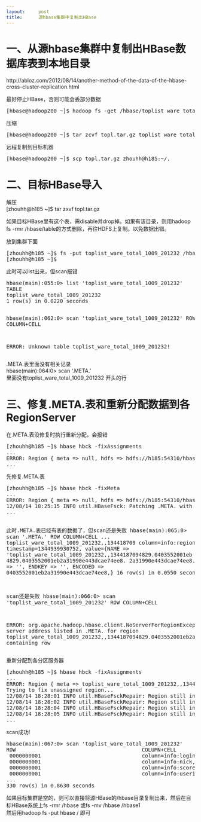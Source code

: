 ```yaml
---
layout:     post
title:      源hbase集群中复制出HBase
---
```

<div id="article_content" class="article_content clearfix csdn-tracking-statistics" data-pid="blog" data-mod="popu_307" data-dsm="post">
								            <link rel="stylesheet" href="https://csdnimg.cn/release/phoenix/template/css/ck_htmledit_views-f76675cdea.css">
						<div class="htmledit_views" id="content_views">
                
<h1>一、从源hbase集群中复制出HBase数据库表到本地目录</h1>
<p>http://abloz.com/2012/08/14/another-method-of-the-data-of-the-hbase-cross-cluster-replication.html<br></p>
<p>最好停止HBase，否则可能会丢部分数据</p>
<pre>[hbase@hadoop200 ~]$ hadoop fs -get /hbase/toplist_ware_total_1009_201232 toplist_ware_total_1009_201232
</pre>
<p>压缩</p>
<pre>[hbase@hadoop200 ~]$ tar zcvf topl.tar.gz toplist_ware_total_1009_201232
</pre>
<p>远程复制到目标机器</p>
<pre>[hbase@hadoop200 ~]$ scp topl.tar.gz zhouhh@h185:~/.
</pre>
<h1>二、目标HBase导入</h1>
<p>解压<br>
[zhouhh@h185 ~]$ tar zxvf topl.tar.gz</p>
<p>如果目标HBase里有这个表，需disable并drop掉。如果有该目录，则用hadoop fs -rmr /hbase/table的方式删除，再往HDFS上复制。以免数据出错。</p>
<p>放到集群下面</p>
<pre>[zhouhh@h185 ~]$ fs -put toplist_ware_total_1009_201232 /hbase
[zhouhh@h185 ~]$
</pre>
<p>此时可以list出来，但scan报错</p>
<pre>hbase(main):055:0&gt; list 'toplist_ware_total_1009_201232'
TABLE
toplist_ware_total_1009_201232
1 row(s) in 0.0220 seconds

hbase(main):062:0&gt; scan 'toplist_ware_total_1009_201232'
ROW                                        COLUMN+CELL

ERROR: Unknown table toplist_ware_total_1009_201232!
</pre>
<p>.META.表里面没有相关记录<br>
hbase(main):064:0&gt; scan ‘.META.’<br>
里面没有toplist_ware_total_1009_201232 开头的行</p>
<h1>三、修复.META.表和重新分配数据到各RegionServer</h1>
<p>在.META.表没修复时执行重新分配，会报错</p>
<pre>[zhouhh@h185 ~]$ hbase hbck -fixAssignments
...
ERROR: Region { meta =&gt; null, hdfs =&gt; hdfs://h185:54310/hbase/toplist_ware_total_1009_201232/0403552001eb2a31990e443dcae74ee8, deployed =&gt;  } on HDFS, but not listed in META or deployed on any region server
...
</pre>
<p>先修复.META.表</p>
<pre>[zhouhh@h185 ~]$ hbase hbck -fixMeta
...
ERROR: Region { meta =&gt; null, hdfs =&gt; hdfs://h185:54310/hbase/toplist_ware_total_1009_201232/0403552001eb2a31990e443dcae74ee8, deployed =&gt;  } on HDFS, but not listed in META or deployed on any region server
12/08/14 18:25:15 INFO util.HBaseFsck: Patching .META. with .regioninfo: {NAME =&gt; 'toplist_ware_total_1009_201232,,1344187094829.0403552001eb2a31990e443dcae74ee8.', STARTKEY =&gt; '', ENDKEY =&gt; '', ENCODED =&gt; 0403552001eb2a31990e443dcae74ee8,}
...

此时.META.表已经有表的数据了，但scan还是失败
hbase(main):065:0&gt; scan '.META.'
ROW                                        COLUMN+CELL
...
toplist_ware_total_1009_201232,,134418709 column=info:regioninfo, timestamp=1344939930752, value={NAME =&gt; 'toplist_ware_total_1009_201232,,1344187094829.0403552001eb
 4829.0403552001eb2a31990e443dcae74ee8.    2a31990e443dcae74ee8.', STARTKEY =&gt; '', ENDKEY =&gt; '', ENCODED =&gt; 0403552001eb2a31990e443dcae74ee8,}
16 row(s) in 0.0550 seconds

scan还是失败
hbase(main):066:0&gt; scan 'toplist_ware_total_1009_201232'
ROW                                        COLUMN+CELL

ERROR: org.apache.hadoop.hbase.client.NoServerForRegionException: No server address listed in .META. for region toplist_ware_total_1009_201232,,1344187094829.0403552001eb2a31990e443dcae74ee8. containing row
</pre>
<p>重新分配到各分区服务器</p>
<pre>[zhouhh@h185 ~]$ hbase hbck -fixAssignments
...
ERROR: Region { meta =&gt; toplist_ware_total_1009_201232,,1344187094829.0403552001eb2a31990e443dcae74ee8., hdfs =&gt; hdfs://h185:54310/hbase/toplist_ware_total_1009_201232/0403552001eb2a31990e443dcae74ee8, deployed =&gt;  } not deployed on any region server.
Trying to fix unassigned region...
12/08/14 18:28:01 INFO util.HBaseFsckRepair: Region still in transition, waiting for it to become assigned: {NAME =&gt; 'toplist_ware_total_1009_201232,,1344187094829.0403552001eb2a31990e443dcae74ee8.', STARTKEY =&gt; '', ENDKEY =&gt; '', ENCODED =&gt; 0403552001eb2a31990e443dcae74ee8,}
12/08/14 18:28:02 INFO util.HBaseFsckRepair: Region still in transition, waiting for it to become assigned: {NAME =&gt; 'toplist_ware_total_1009_201232,,1344187094829.0403552001eb2a31990e443dcae74ee8.', STARTKEY =&gt; '', ENDKEY =&gt; '', ENCODED =&gt; 0403552001eb2a31990e443dcae74ee8,}
12/08/14 18:28:04 INFO util.HBaseFsckRepair: Region still in transition, waiting for it to become assigned: {NAME =&gt; 'toplist_ware_total_1009_201232,,1344187094829.0403552001eb2a31990e443dcae74ee8.', STARTKEY =&gt; '', ENDKEY =&gt; '', ENCODED =&gt; 0403552001eb2a31990e443dcae74ee8,}
12/08/14 18:28:05 INFO util.HBaseFsckRepair: Region still in transition, waiting for it to become assigned: {NAME =&gt; 'toplist_ware_total_1009_201232,,1344187094829.0403552001eb2a31990e443dcae74ee8.', STARTKEY =&gt; '', ENDKEY =&gt; '', ENCODED =&gt; 0403552001eb2a31990e443dcae74ee8,}
...
</pre>
<p>scan成功!</p>
<pre>hbase(main):067:0&gt; scan 'toplist_ware_total_1009_201232'
ROW                                        COLUMN+CELL
 0000000001                                column=info:loginid, timestamp=1344187147972, value=jjm167258611
 0000000001                                column=info:nick, timestamp=1344187147972, value=?\xE9\x97\xB4?\xE6\xB5\xA3?
 0000000001                                column=info:score, timestamp=1344187147972, value=200
 0000000001                                column=info:userid, timestamp=1344187147972, value=167258611
...
330 row(s) in 0.8630 seconds
</pre>
<p>如果目标集群是空的，则可以直接将源HBase的/hbase目录复制出来，然后在目标HBase系统上fs -rmr /hbase 或fs -mv /hbase /hbase1<br>
然后用hadoop fs -put hbase / 即可</p>
<br>            </div>
                </div>